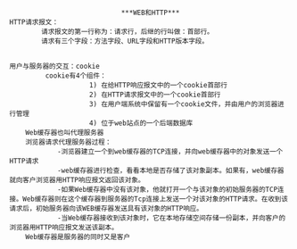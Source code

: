                                 ***WEB和HTTP***
    HTTP请求报文：
            请求报文的第一行称为：请求行，后继的行叫做：首部行。
            请求有三个字段：方法字段、URL字段和HTTP版本字段。


    用户与服务器的交互：cookie
             cookie有4个组件：
                        1) 在给HTTP响应报文中的一个cookie首部行
                        2) 在HTTP请求报文中的一个cookie首部行
                        3) 在用户端系统中保留有一个cookie文件，并由用户的浏览器进行管理
                        4) 位于web站点的一个后端数据库
        Web缓存器也叫代理服务器
        浏览器请求代理服务器过程：
                -浏览器建立一个到web缓存器的TCP连接，并向web缓存器中的对象发送一个HTTP请求
                -web缓存器进行检查，看看本地是否存储了该对象副本。如果有，web缓存器就向客户浏览器用HTTP响应报文返回该对象。
                -如果Web缓存器中没有该对象，他就打开一个与该对象的初始服务器的TCP连接。Web缓存器则在这个缓存器到服务器的Tcp连接上发送一个对该对象的HTTP请求。在收到该请求后，初始服务器向该WEB缓存器发送具有该对象的HTTP响应。
                -当Web缓存器接收到该对象时，它在本地存储空间存储一份副本，并向客户的浏览器用HTTP响应报文发送该副本。
        Web缓存器是服务器的同时又是客户